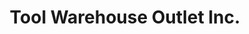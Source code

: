 ---
title: "Tool Warehouse Outlet Inc."
url: /barre/tool-warehouse-outlet-inc/
shop: doityourself
---